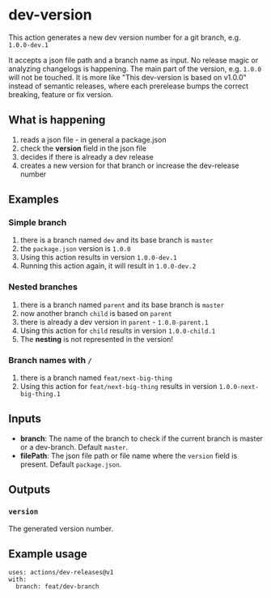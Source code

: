 # dev-version

This action generates a new dev version number for a git branch, e.g. `1.0.0-dev.1`

It accepts a json file path and a branch name as input.
No release magic or analyzing changelogs is happening.
The main part of the version, e.g. `1.0.0` will not be touched. It is more like "This dev-version is based on v1.0.0" instead of semantic releases, where each prerelease bumps the correct breaking, feature or fix version.

## What is happening

1.   reads a json file - in general a package.json
2.   check the **version** field in the json file
3.   decides if there is already a dev release
4.   creates a new version for that branch or increase the dev-release number

## Examples

### Simple branch

1.   there is a branch named `dev` and its base branch is `master`
2.   the `package.json` version is `1.0.0`
3.   Using this action results in version `1.0.0-dev.1`
4.   Running this action again, it will result in `1.0.0-dev.2`

### Nested branches

1.   there is a branch named `parent` and its base branch is `master`
2.   now another branch `child` is based on `parent`
3.   there is already a dev version in `parent` - `1.0.0-parent.1`
4.   Using this action for `child` results in version `1.0.0-child.1`
5.   The **nesting** is not represented in the version!

### Branch names with `/`

1.   there is a branch named `feat/next-big-thing`
2.   Using this action for `feat/next-big-thing` results in version `1.0.0-next-big-thing.1`

## Inputs

- **branch**: The name of the branch to check if the current branch is master or a dev-branch. Default `master`.
- **filePath**: The json file path or file name where the `version` field is present. Default `package.json`.

## Outputs

### `version`

The generated version number.

## Example usage

```
uses: actions/dev-releases@v1
with:
  branch: feat/dev-branch
```
